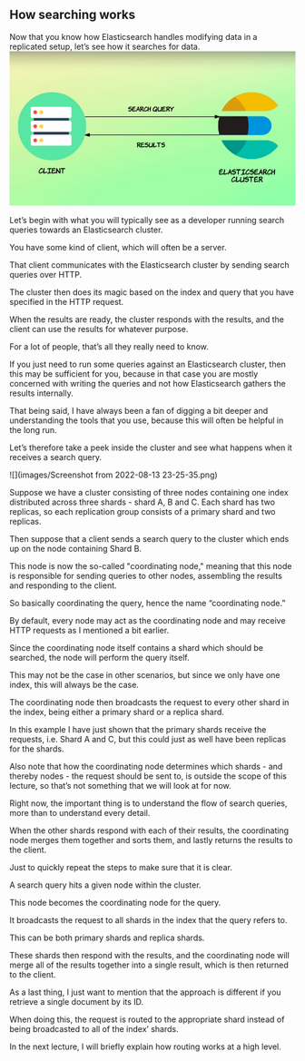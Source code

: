 ## How searching works

Now that you know how Elasticsearch handles modifying data in a replicated setup, let’s see how it searches for data.
![](images/2022-08-13_23-21.png)

Let’s begin with what you will typically see as a developer running search queries towards an Elasticsearch cluster.

You have some kind of client, which will often be a server.

That client communicates with the Elasticsearch cluster by sending search queries over HTTP.

The cluster then does its magic based on the index and query that you have specified in the HTTP request.

When the results are ready, the cluster responds with the results, and the client can use the results for whatever purpose.

For a lot of people, that’s all they really need to know.

If you just need to run some queries against an Elasticsearch cluster, then this may be sufficient for you, because in that case you are mostly concerned with writing the queries and not how Elasticsearch gathers the results internally.

That being said, I have always been a fan of digging a bit deeper and understanding the tools that you use, because this will often be helpful in the long run.

Let’s therefore take a peek inside the cluster and see what happens when it receives a search query.

![](images/Screenshot from 2022-08-13 23-25-35.png)

Suppose we have a cluster consisting of three nodes containing one index distributed across three shards - shard A, B and C. Each shard has two replicas, so each replication group consists of a primary shard and two replicas.

Then suppose that a client sends a search query to the cluster which ends up on the node containing Shard B.

This node is now the so-called "coordinating node," meaning that this node is responsible for sending queries to other nodes, assembling the results and responding to the client.

So basically coordinating the query, hence the name “coordinating node.”

By default, every node may act as the coordinating node and may receive HTTP requests as I mentioned a bit earlier.

Since the coordinating node itself contains a shard which should be searched, the node will perform the query itself.

This may not be the case in other scenarios, but since we only have one index, this will always be the case.

The coordinating node then broadcasts the request to every other shard in the index, being either a primary shard or a replica shard.

In this example I have just shown that the primary shards receive the requests, i.e. Shard A and C, but this could just as well have been replicas for the shards.

Also note that how the coordinating node determines which shards - and thereby nodes - the request should be sent to, is outside the scope of this lecture, so that’s not something that we will look at for now.

Right now, the important thing is to understand the flow of search queries, more than to understand every detail.

When the other shards respond with each of their results, the coordinating node merges them together and sorts them, and lastly returns the results to the client.

Just to quickly repeat the steps to make sure that it is clear.

A search query hits a given node within the cluster.

This node becomes the coordinating node for the query.

It broadcasts the request to all shards in the index that the query refers to.

This can be both primary shards and replica shards.

These shards then respond with the results, and the coordinating node will merge all of the results together into a single result, which is then returned to the client.

As a last thing, I just want to mention that the approach is different if you retrieve a single document by its ID.

When doing this, the request is routed to the appropriate shard instead of being broadcasted to all of the index’ shards.

In the next lecture, I will briefly explain how routing works at a high level.